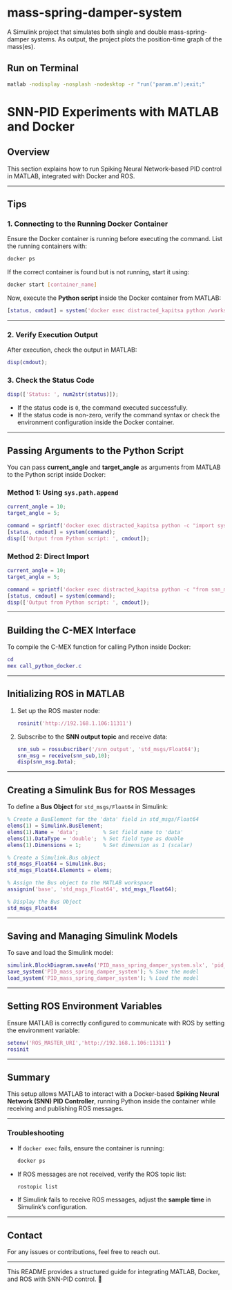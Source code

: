 # mass-spring-damper-system

A Simulink project that simulates both single and double mass-spring-damper systems. As output, the project plots the position-time graph of the mass(es).



## Run on Terminal

```sh
matlab -nodisplay -nosplash -nodesktop -r "run('param.m');exit;"
```



# **SNN-PID Experiments with MATLAB and Docker**

## **Overview**
This section explains how to run Spiking Neural Network-based PID control in MATLAB, integrated with Docker and ROS.

---

## **Tips**

### **1. Connecting to the Running Docker Container**
Ensure the Docker container is running before executing the command. List the running containers with:
```sh
docker ps
```
If the correct container is found but is not running, start it using:
```sh
docker start [container_name]
```

Now, execute the **Python script** inside the Docker container from MATLAB:
```matlab
[status, cmdout] = system('docker exec distracted_kapitsa python /workspace/src/snn_pid_controller/scripts/snn_matlab.py');
```

---

### **2. Verify Execution Output**
After execution, check the output in MATLAB:

```matlab
disp(cmdout);
```

### **3. Check the Status Code**
```matlab
disp(['Status: ', num2str(status)]);
```
- If the status code is `0`, the command executed successfully.
- If the status code is non-zero, verify the command syntax or check the environment configuration inside the Docker container.

---

## **Passing Arguments to the Python Script**
You can pass **current_angle** and **target_angle** as arguments from MATLAB to the Python script inside Docker:

### **Method 1: Using `sys.path.append`**
```matlab
current_angle = 10;
target_angle = 5;

command = sprintf('docker exec distracted_kapitsa python -c "import sys; sys.path.append(''/workspace/src/snn_pid_controller/scripts''); import snn_matlab; print(snn_matlab.run_simulation_step(%d, %d))"', current_angle, target_angle);
[status, cmdout] = system(command);
disp(['Output from Python script: ', cmdout]);
```

### **Method 2: Direct Import**
```matlab
current_angle = 10;
target_angle = 5;

command = sprintf('docker exec distracted_kapitsa python -c "from snn_matlab import run_simulation_step; print(run_simulation_step(%f, %f))"', current_angle, target_angle);
[status, cmdout] = system(command);
disp(['Output from Python script: ', cmdout]);
```

---

## **Building the C-MEX Interface**
To compile the C-MEX function for calling Python inside Docker:
```matlab
cd
mex call_python_docker.c
```

---

## **Initializing ROS in MATLAB**
1. Set up the ROS master node:
   ```matlab
   rosinit('http://192.168.1.106:11311')
   ```

2. Subscribe to the **SNN output topic** and receive data:
   ```matlab
   snn_sub = rossubscriber('/snn_output', 'std_msgs/Float64');
   snn_msg = receive(snn_sub,10);
   disp(snn_msg.Data);
   ```

---

## **Creating a Simulink Bus for ROS Messages**
To define a **Bus Object** for `std_msgs/Float64` in Simulink:
```matlab
% Create a BusElement for the 'data' field in std_msgs/Float64
elems(1) = Simulink.BusElement;
elems(1).Name = 'data';        % Set field name to 'data'
elems(1).DataType = 'double';  % Set field type as double
elems(1).Dimensions = 1;       % Set dimension as 1 (scalar)

% Create a Simulink.Bus object
std_msgs_Float64 = Simulink.Bus;
std_msgs_Float64.Elements = elems;

% Assign the Bus object to the MATLAB workspace
assignin('base', 'std_msgs_Float64', std_msgs_Float64);

% Display the Bus Object
std_msgs_Float64
```

---

## **Saving and Managing Simulink Models**
To save and load the Simulink model:
```matlab
simulink.BlockDiagram.saveAs('PID_mass_spring_damper_system.slx', 'pid_matlab.m');
save_system('PID_mass_spring_damper_system'); % Save the model
load_system('PID_mass_spring_damper_system'); % Load the model
```

---

## **Setting ROS Environment Variables**
Ensure MATLAB is correctly configured to communicate with ROS by setting the environment variable:
```matlab
setenv('ROS_MASTER_URI','http://192.168.1.106:11311')
rosinit
```

---

## **Summary**
This setup allows MATLAB to interact with a Docker-based **Spiking Neural Network (SNN) PID Controller**, running Python inside the container while receiving and publishing ROS messages.

---

### **Troubleshooting**
- If `docker exec` fails, ensure the container is running:  
  ```sh
  docker ps
  ```
- If ROS messages are not received, verify the ROS topic list:  
  ```sh
  rostopic list
  ```
- If Simulink fails to receive ROS messages, adjust the **sample time** in Simulink’s configuration.

---

## **Contact**
For any issues or contributions, feel free to reach out.

---

This README provides a structured guide for integrating MATLAB, Docker, and ROS with SNN-PID control. 🚀

